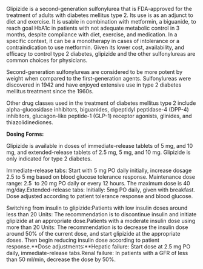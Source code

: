 Glipizide is a second-generation sulfonylurea that is FDA-approved for the treatment of adults with diabetes mellitus type 2. Its use is as an adjunct to diet and exercise. It is usable in combination with metformin, a biguanide, to reach goal HbA1c in patients with not adequate metabolic control in 3 months, despite compliance with diet, exercise, and medication. In a specific context, it can be a monotherapy in cases of intolerance or a contraindication to use metformin. Given its lower cost, availability, and efficacy to control type 2 diabetes, glipizide and the other sulfonylureas are common choices for physicians.

Second-generation sulfonylureas are considered to be more potent by weight when compared to the first-generation agents. Sulfonylureas were discovered in 1942 and have enjoyed extensive use in type 2 diabetes mellitus treatment since the 1960s.

Other drug classes used in the treatment of diabetes mellitus type 2 include alpha-glucosidase inhibitors, biguanides, dipeptidyl peptidase-4 (DPP-4) inhibitors, glucagon-like peptide-1 (GLP-1) receptor agonists, glinides, and thiazolidinediones.

**Dosing Forms:**

Glipizide is available in doses of immediate-release tablets of 5 mg, and 10 mg, and extended-release tablets of 2.5 mg, 5 mg, and 10 mg. Glipizide is only indicated for type 2 diabetes.

Immediate-release tabs: Start with 5 mg PO daily initially, increase dosage 2.5 to 5 mg based on blood glucose tolerance response. Maintenance dose range: 2.5  to 20 mg PO daily or every 12 hours. The maximum dose is 40 mg/day.Extended-release tabs: Initially: 5mg PO daily, given with breakfast. Dose adjusted according to patient tolerance response and blood glucose.

Switching from insulin to glipizide:Patients with low insulin doses around less than 20 Units: The recommendation is to discontinue insulin and initiate glipizide at an appropriate dose.Patients with a moderate insulin dose using more than 20 Units: The recommendation is to decrease the insulin dose around 50% of the current dose, and start glipizide at the appropriate doses. Then begin reducing insulin dose according to patient response.**Dose adjustments:**Hepatic failure: Start dose at 2.5 mg PO daily, immediate-release tabs.Renal failure: In patients with a GFR of less than 50 ml/min, decrease the dose by 50%.